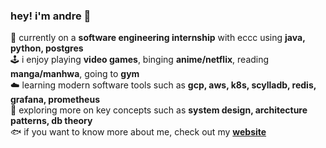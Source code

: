### hey! i'm andre 👋  
🔭 currently on a **software engineering internship** with eccc using **java, python, postgres**  
🕹️ i enjoy playing **video games**, binging **anime/netflix**, reading **manga/manhwa**, going to **gym**  
☁️ learning modern software tools such as **gcp, aws, k8s, scylladb, redis, grafana, prometheus**  
📖 exploring more on key concepts such as **system design, architecture patterns, db theory**  
🐟 if you want to know more about me, check out my [**website**](https://www.andrearcaina.me/)